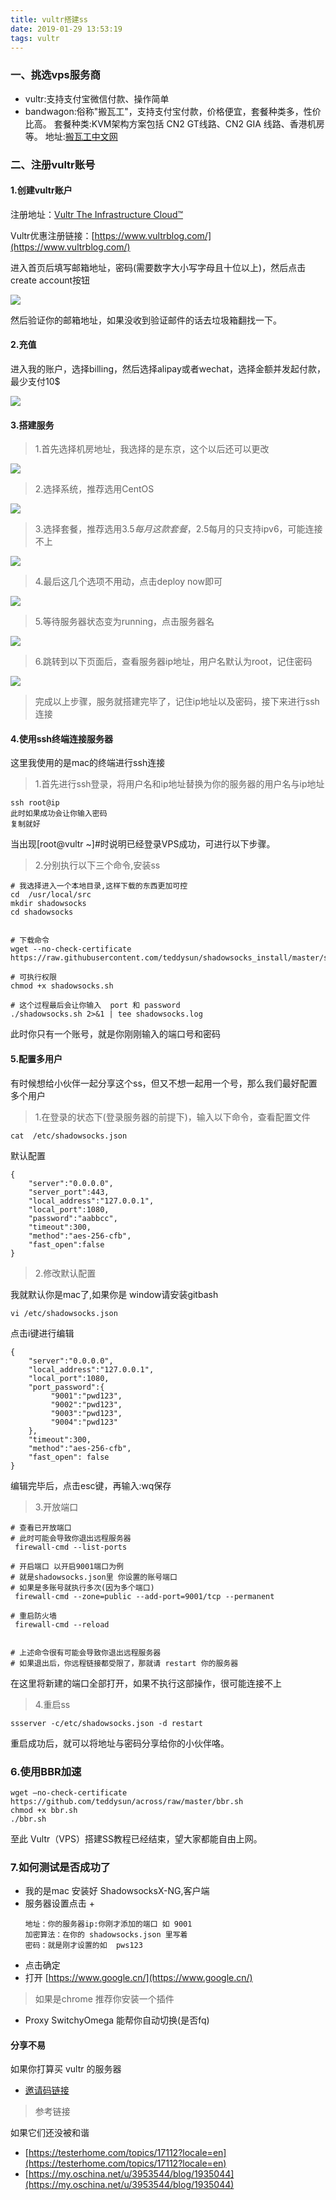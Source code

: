 ```yaml
---
title: vultr搭建ss
date: 2019-01-29 13:53:19
tags: vultr
---
```


### 一、挑选vps服务商

- vultr:支持支付宝微信付款、操作简单
- bandwagon:俗称"搬瓦工"，支持支付宝付款，价格便宜，套餐种类多，性价比高。
套餐种类:KVM架构方案包括 CN2 GT线路、CN2 GIA 线路、香港机房等。
地址:[搬瓦工中文网](https://www.bwgblog.org/)

### 二、注册vultr账号

#### 1.创建vultr账户

注册地址：[Vultr The Infrastructure Cloud™](https://www.vultr.com/?ref=7725423)

Vultr优惠注册链接：[https://www.vultrblog.com/](https://www.vultrblog.com/)

进入首页后填写邮箱地址，密码(需要数字大小写字母且十位以上)，然后点击create account按钮

![](https://raw.githubusercontent.com/slTrust/note/master/vultr/vultr001.png)

然后验证你的邮箱地址，如果没收到验证邮件的话去垃圾箱翻找一下。

#### 2.充值

进入我的账户，选择billing，然后选择alipay或者wechat，选择金额并发起付款，最少支付10$

![](https://raw.githubusercontent.com/slTrust/note/master/vultr/vultr002.png)

#### 3.搭建服务

> 1.首先选择机房地址，我选择的是东京，这个以后还可以更改

![](https://raw.githubusercontent.com/slTrust/note/master/vultr/vultr003.png)

> 2.选择系统，推荐选用CentOS

![](https://raw.githubusercontent.com/slTrust/note/master/vultr/vultr004.png)

> 3.选择套餐，推荐选用3.5$每月这款套餐，2.5$每月的只支持ipv6，可能连接不上

![](https://raw.githubusercontent.com/slTrust/note/master/vultr/vultr005.png)

> 4.最后这几个选项不用动，点击deploy now即可

![](https://raw.githubusercontent.com/slTrust/note/master/vultr/vultr006.png)

> 5.等待服务器状态变为running，点击服务器名

![](https://raw.githubusercontent.com/slTrust/note/master/vultr/vultr007.png)

> 6.跳转到以下页面后，查看服务器ip地址，用户名默认为root，记住密码

![](https://raw.githubusercontent.com/slTrust/note/master/vultr/vultr008.png)

> 完成以上步骤，服务就搭建完毕了，记住ip地址以及密码，接下来进行ssh连接

#### 4.使用ssh终端连接服务器

这里我使用的是mac的终端进行ssh连接

> 1.首先进行ssh登录，将用户名和ip地址替换为你的服务器的用户名与ip地址

```
ssh root@ip
此时如果成功会让你输入密码
复制就好
```

当出现[root@vultr ~]#时说明已经登录VPS成功，可进行以下步骤。

> 2.分别执行以下三个命令,安装ss

```
# 我选择进入一个本地目录,这样下载的东西更加可控
cd  /usr/local/src
mkdir shadowsocks
cd shadowsocks


# 下载命令
wget --no-check-certificate  https://raw.githubusercontent.com/teddysun/shadowsocks_install/master/shadowsocks.sh

# 可执行权限
chmod +x shadowsocks.sh

# 这个过程最后会让你输入  port 和 password
./shadowsocks.sh 2>&1 | tee shadowsocks.log
```

此时你只有一个账号，就是你刚刚输入的端口号和密码

#### 5.配置多用户

有时候想给小伙伴一起分享这个ss，但又不想一起用一个号，那么我们最好配置多个用户

> 1.在登录的状态下(登录服务器的前提下)，输入以下命令，查看配置文件

```
cat  /etc/shadowsocks.json
```
默认配置

```
{
    "server":"0.0.0.0",
    "server_port":443,
    "local_address":"127.0.0.1",
    "local_port":1080,
    "password":"aabbcc",
    "timeout":300,
    "method":"aes-256-cfb",
    "fast_open":false
}
```

> 2.修改默认配置

我就默认你是mac了,如果你是 window请安装gitbash

```
vi /etc/shadowsocks.json
```

点击i键进行编辑

```
{
    "server":"0.0.0.0",
    "local_address":"127.0.0.1",
    "local_port":1080,
    "port_password":{
         "9001":"pwd123",
         "9002":"pwd123",
         "9003":"pwd123",
         "9004":"pwd123"                    
    },
    "timeout":300,
    "method":"aes-256-cfb",
    "fast_open": false
}
```

编辑完毕后，点击esc键，再输入:wq保存

> 3.开放端口

```
# 查看已开放端口
# 此时可能会导致你退出远程服务器
 firewall-cmd --list-ports

# 开启端口 以开启9001端口为例
# 就是shadowsocks.json里 你设置的账号端口
# 如果是多账号就执行多次(因为多个端口)
 firewall-cmd --zone=public --add-port=9001/tcp --permanent

# 重启防火墙
 firewall-cmd --reload
 
 
# 上述命令很有可能会导致你退出远程服务器
# 如果退出后，你远程链接都受限了，那就请 restart 你的服务器
```

在这里将新建的端口全部打开，如果不执行这部操作，很可能连接不上

> 4.重启ss

```
ssserver -c/etc/shadowsocks.json -d restart 
```

重启成功后，就可以将地址与密码分享给你的小伙伴咯。

### 6.使用BBR加速

```
wget –no-check-certificate https://github.com/teddysun/across/raw/master/bbr.sh
chmod +x bbr.sh
./bbr.sh
```

至此 Vultr（VPS）搭建SS教程已经结束，望大家都能自由上网。


### 7.如何测试是否成功了

- 我的是mac 安装好 ShadowsocksX-NG,客户端
- 服务器设置点击 +
    ```
    地址：你的服务器ip:你刚才添加的端口 如 9001
    加密算法：在你的 shadowsocks.json 里写着
    密码：就是刚才设置的如  pws123
    ```
- 点击确定
- 打开 [https://www.google.cn/](https://www.google.cn/)


> 如果是chrome 推荐你安装一个插件

- Proxy SwitchyOmega 能帮你自动切换(是否fq)

#### 分享不易

如果你打算买 vultr 的服务器

- [邀请码链接](https://www.vultr.com/?ref=7725423)

> 参考链接

如果它们还没被和谐

- [https://testerhome.com/topics/17112?locale=en](https://testerhome.com/topics/17112?locale=en)
- [https://my.oschina.net/u/3953544/blog/1935044](https://my.oschina.net/u/3953544/blog/1935044)














